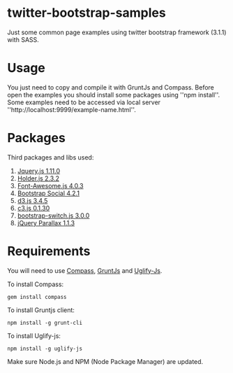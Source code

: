 twitter-bootstrap-samples
=========================

Just some common page examples using twitter bootstrap framework (3.1.1)
with SASS.

Usage
=====

You just need to copy and compile it with GruntJs and Compass.
Before open the examples you should install some packages using ''npm install''.
Some examples need to be accessed via local server ''http://localhost:9999/example-name.html''.

Packages
========

Third packages and libs used:

1. [Jquery.js 1.11.0](http://code.jquery.com/jquery-1.11.0.js)
2. [Holder.js 2.3.2](https://github.com/imsky/holder)
3. [Font-Awesome.js 4.0.3](https://github.com/FortAwesome/Font-Awesome)
4. [Bootstrap Social 4.2.1](https://github.com/lipis/bootstrap-social)
5. [d3.js 3.4.5](https://github.com/mbostock/d3)
6. [c3.js 0.1.30](https://github.com/masayuki0812/c3)
7. [bootstrap-switch.js 3.0.0](https://github.com/nostalgiaz/bootstrap-switch)
8. [jQuery Parallax 1.1.3](https://github.com/IanLunn/jQuery-Parallax)

Requirements
=====

You will need to use [Compass](http://compass-style.org/), [GruntJs](gruntjs.com)
and [Uglify-Js](https://github.com/mishoo/UglifyJS2).

To install Compass:

    gem install compass

To install Gruntjs client:

    npm install -g grunt-cli

To install Uglify-js:

    npm install -g uglify-js

Make sure Node.js and NPM (Node Package Manager) are updated.
